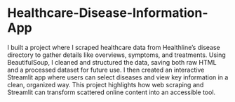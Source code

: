 # Healthcare-Disease-Information-App

I built a project where I scraped healthcare data from Healthline’s disease directory to gather details like overviews, symptoms, and treatments. Using BeautifulSoup, I cleaned and structured the data, saving both raw HTML and a processed dataset for future use. I then created an interactive Streamlit app where users can select diseases and view key information in a clean, organized way. This project highlights how web scraping and Streamlit can transform scattered online content into an accessible tool.
